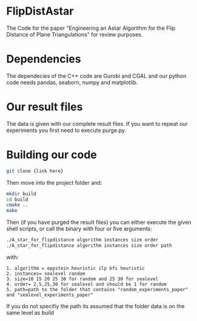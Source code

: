 # FlipDistAstar
The Code for the paper "Engineering an Astar Algorithm for the Flip Distance of Plane Triangulations" for review purposes.

# Dependencies
The dependecies of the C++ code are Gurobi and CGAL and our python code needs pandas, seaborn, numpy and matplotlib.

# Our result files
The data is given with our complete result files. If you want to repeat our experiments you first need to execute purge.py.



# Building our code 
```bash
git clone {link here}
```
Then move into the project folder and:
```bash
mkdir build
cd build
cmake ..
make 
```

Then (if you have purged the result files) you can either execute the given shell scripts, or call the binary with four or five arguments:
```bash
./A_star_for_flipdistance algorithm instances size order 
./A_star_for_flipdistance algorithm instances size order path
```
with:

	1. algorithm = eppstein heuristic ilp bfs heuristic
	2. instances= sealevel random
	3. size=10 15 20 25 30 for random and 25 30 for sealevel
	4. order= 2,5,25,30 for sealevel and should be 1 for random
	5. path=path to the folder that contains "random_experiments_paper" and "sealevel_experiments_paper"

If you do not specifiy the path its assumed that the folder data is on the same level as build

